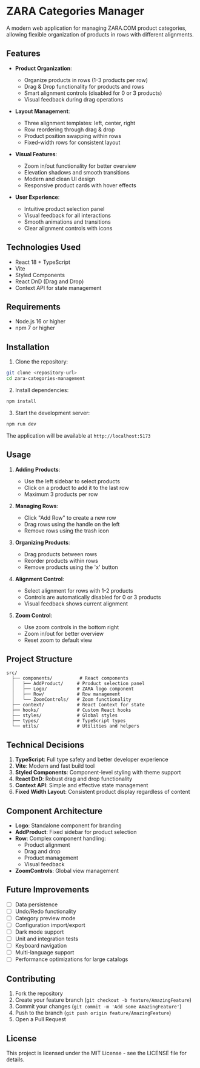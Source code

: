 # ZARA Categories Manager

A modern web application for managing ZARA.COM product categories, allowing flexible organization of products in rows with different alignments.

## Features

- **Product Organization**:

  - Organize products in rows (1-3 products per row)
  - Drag & Drop functionality for products and rows
  - Smart alignment controls (disabled for 0 or 3 products)
  - Visual feedback during drag operations

- **Layout Management**:

  - Three alignment templates: left, center, right
  - Row reordering through drag & drop
  - Product position swapping within rows
  - Fixed-width rows for consistent layout

- **Visual Features**:

  - Zoom in/out functionality for better overview
  - Elevation shadows and smooth transitions
  - Modern and clean UI design
  - Responsive product cards with hover effects

- **User Experience**:
  - Intuitive product selection panel
  - Visual feedback for all interactions
  - Smooth animations and transitions
  - Clear alignment controls with icons

## Technologies Used

- React 18 + TypeScript
- Vite
- Styled Components
- React DnD (Drag and Drop)
- Context API for state management

## Requirements

- Node.js 16 or higher
- npm 7 or higher

## Installation

1. Clone the repository:

```bash
git clone <repository-url>
cd zara-categories-management
```

2. Install dependencies:

```bash
npm install
```

3. Start the development server:

```bash
npm run dev
```

The application will be available at `http://localhost:5173`

## Usage

1. **Adding Products**:

   - Use the left sidebar to select products
   - Click on a product to add it to the last row
   - Maximum 3 products per row

2. **Managing Rows**:

   - Click "Add Row" to create a new row
   - Drag rows using the handle on the left
   - Remove rows using the trash icon

3. **Organizing Products**:

   - Drag products between rows
   - Reorder products within rows
   - Remove products using the 'x' button

4. **Alignment Control**:

   - Select alignment for rows with 1-2 products
   - Controls are automatically disabled for 0 or 3 products
   - Visual feedback shows current alignment

5. **Zoom Control**:
   - Use zoom controls in the bottom right
   - Zoom in/out for better overview
   - Reset zoom to default view

## Project Structure

```
src/
  ├── components/          # React components
  │   ├── AddProduct/     # Product selection panel
  │   ├── Logo/           # ZARA logo component
  │   ├── Row/            # Row management
  │   └── ZoomControls/   # Zoom functionality
  ├── context/            # React Context for state
  ├── hooks/              # Custom React hooks
  ├── styles/             # Global styles
  ├── types/              # TypeScript types
  └── utils/              # Utilities and helpers
```

## Technical Decisions

1. **TypeScript**: Full type safety and better developer experience
2. **Vite**: Modern and fast build tool
3. **Styled Components**: Component-level styling with theme support
4. **React DnD**: Robust drag and drop functionality
5. **Context API**: Simple and effective state management
6. **Fixed Width Layout**: Consistent product display regardless of content

## Component Architecture

- **Logo**: Standalone component for branding
- **AddProduct**: Fixed sidebar for product selection
- **Row**: Complex component handling:
  - Product alignment
  - Drag and drop
  - Product management
  - Visual feedback
- **ZoomControls**: Global view management

## Future Improvements

- [ ] Data persistence
- [ ] Undo/Redo functionality
- [ ] Category preview mode
- [ ] Configuration import/export
- [ ] Dark mode support
- [ ] Unit and integration tests
- [ ] Keyboard navigation
- [ ] Multi-language support
- [ ] Performance optimizations for large catalogs

## Contributing

1. Fork the repository
2. Create your feature branch (`git checkout -b feature/AmazingFeature`)
3. Commit your changes (`git commit -m 'Add some AmazingFeature'`)
4. Push to the branch (`git push origin feature/AmazingFeature`)
5. Open a Pull Request

## License

This project is licensed under the MIT License - see the LICENSE file for details.
